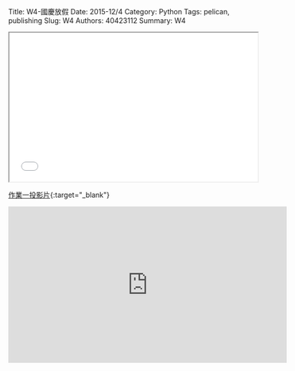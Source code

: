 Title: W4-國慶放假
Date: 2015-12/4
Category: Python
Tags: pelican, publishing
Slug: W4
Authors: 40423112
Summary: W4


<iframe src="40423112_w4_p.html" width="500" height="300"></iframe>

[作業一投影片](40423112_cp_w4_p.html){:target="_blank"}


<iframe width="560" height="315" src="https://www.youtube.com/embed/LeNUTFfSK6k" frameborder="0" allowfullscreen></iframe>